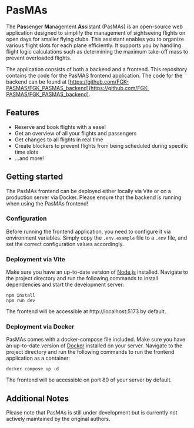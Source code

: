 # PasMAs

The **Pas**senger **M**anagement **As**sistant (PasMAs) is an open-source web application designed to simplify the management of sightseeing flights on open days for smaller flying clubs. This assistant enables you to organize various flight slots for each plane efficiently. It supports you by handling flight logic calculations such as determining the maximum take-off mass to prevent overloaded flights. 

The application consists of both a backend and a frontend. This repository contains the code for the PasMAS frontend application. The code for the backend can be found at [https://github.com/FGK-PASMAS/FGK_PASMAS_backend](https://github.com/FGK-PASMAS/FGK_PASMAS_backend).

## Features

- Reserve and book flights with a ease!
- Get an overview of all your flights and passengers
- Get changes to all flights in real time
- Create blockers to prevent flights from being scheduled during specific time slots
- ...and more!

## Getting started 

The PasMAs frontend can be deployed either locally via Vite or on a production server via Docker. Please ensure that the backend is running when using the PasMAs frontend!

### Configuration

Before running the frontend application, you need to configure it via environment variables. Simply copy the `.env.example` file to a `.env` file, and set the correct configuration values accordingly.

### Deployment via Vite

Make sure you have an up-to-date version of [Node.js](https://nodejs.org/en) installed. Navigate to the project directory and run the following commands to install dependencies and start the development server:

```
npm install
npm run dev
```

The frontend will be accessible at http://localhost:5173 by default.

### Deployment via Docker

PasMAs comes with a docker-compose file included. Make sure you have an up-to-date version of [Docker](https://www.docker.com/) installed on your server. Navigate to the project directory and run the following commands to run the frontend application as a container:

```
docker compose up -d
```

The frontend will be accessible on port 80 of your server by default.

## Additional Notes

Please note that PasMAs is still under development but is currently not actively maintained by the original authors.
